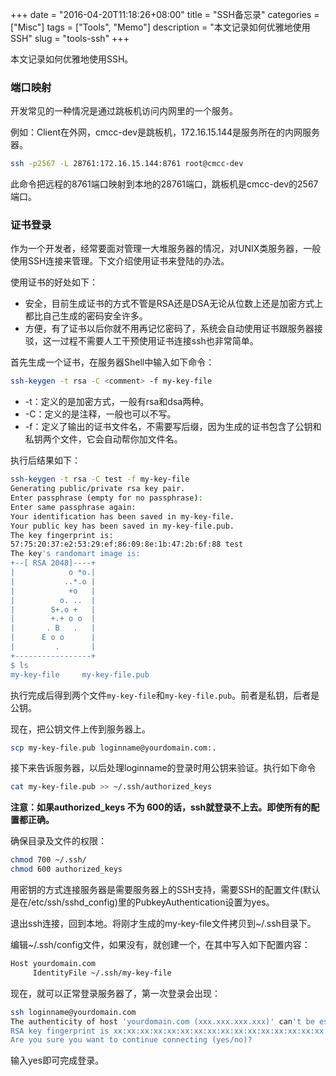 +++
date = "2016-04-20T11:18:26+08:00"
title = "SSH备忘录"
categories = ["Misc"]
tags = ["Tools", "Memo"]
description = "本文记录如何优雅地使用SSH"
slug = "tools-ssh"
+++

本文记录如何优雅地使用SSH。

### 端口映射

开发常见的一种情况是通过跳板机访问内网里的一个服务。

例如：Client在外网，cmcc-dev是跳板机，172.16.15.144是服务所在的内网服务器。

```bash
ssh -p2567 -L 28761:172.16.15.144:8761 root@cmcc-dev
```

此命令把远程的8761端口映射到本地的28761端口，跳板机是cmcc-dev的2567端口。

### 证书登录

作为一个开发者，经常要面对管理一大堆服务器的情况，对UNIX类服务器，一般使用SSH连接来管理。下文介绍使用证书来登陆的办法。

使用证书的好处如下：

* 安全，目前生成证书的方式不管是RSA还是DSA无论从位数上还是加密方式上都比自己生成的密码安全许多。
* 方便，有了证书以后你就不用再记忆密码了，系统会自动使用证书跟服务器接驳，这一过程不需要人工干预使用证书连接ssh也非常简单。

首先生成一个证书，在服务器Shell中输入如下命令：

```bash
ssh-keygen -t rsa -C <comment> -f my-key-file
```

* -t：定义的是加密方式，一般有rsa和dsa两种。
* -C：定义的是注释，一般也可以不写。
* -f：定义了输出的证书文件名，不需要写后缀，因为生成的证书包含了公钥和私钥两个文件，它会自动帮你加文件名。

执行后结果如下：

```bash
ssh-keygen -t rsa -C test -f my-key-file
Generating public/private rsa key pair.
Enter passphrase (empty for no passphrase): 
Enter same passphrase again: 
Your identification has been saved in my-key-file.
Your public key has been saved in my-key-file.pub.
The key fingerprint is:
57:75:20:37:e2:53:29:ef:86:09:8e:1b:47:2b:6f:88 test
The key's randomart image is:
+--[ RSA 2048]----+
|            o *o.|
|           ..*.o |
|            +o   |
|          o. ..  |
|        S+.o +   |
|        +.+ o o  |
|       . B   .   |
|      E o o      |
|         .       |
+-----------------+
$ ls
my-key-file     my-key-file.pub
```

执行完成后得到两个文件`my-key-file`和`my-key-file.pub`。前者是私钥，后者是公钥。

现在，把公钥文件上传到服务器上。

```bash
scp my-key-file.pub loginname@yourdomain.com:.
```

接下来告诉服务器，以后处理loginname的登录时用公钥来验证。执行如下命令

```bash
cat my-key-file.pub >> ~/.ssh/authorized_keys
```

__注意：如果authorized_keys 不为 600的话，ssh就登录不上去。即使所有的配置都正确。__

确保目录及文件的权限：

```bash
chmod 700 ~/.ssh/
chmod 600 authorized_keys
```

用密钥的方式连接服务器是需要服务器上的SSH支持，需要SSH的配置文件(默认是在/etc/ssh/sshd_config)里的PubkeyAuthentication设置为yes。

退出ssh连接，回到本地。将刚才生成的my-key-file文件拷贝到~/.ssh目录下。

编辑~/.ssh/config文件，如果没有，就创建一个，在其中写入如下配置内容：

```bash
Host yourdomain.com
     IdentityFile ~/.ssh/my-key-file
```

现在，就可以正常登录服务器了，第一次登录会出现：

```bash
ssh loginname@yourdomain.com
The authenticity of host 'yourdomain.com (xxx.xxx.xxx.xxx)' can't be established.
RSA key fingerprint is xx:xx:xx:xx:xx:xx:xx:xx:xx:xx:xx:xx:xx:xx:xx:xx.
Are you sure you want to continue connecting (yes/no)?
```

输入yes即可完成登录。
